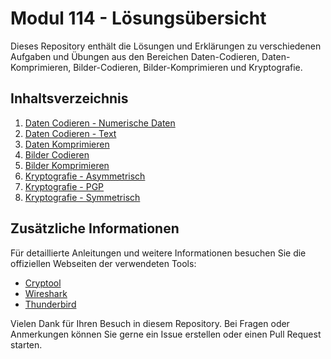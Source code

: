 # Modul 114 - Lösungsübersicht

Dieses Repository enthält die Lösungen und Erklärungen zu verschiedenen Aufgaben und Übungen aus den Bereichen Daten-Codieren, Daten-Komprimieren, Bilder-Codieren, Bilder-Komprimieren und Kryptografie.

## Inhaltsverzeichnis

1. [Daten Codieren - Numerische Daten](/A_DATEN_CODIEREN_NUM/A_DATEN_CODIEREN_NUM_ANNEX.md)
2. [Daten Codieren - Text](/A_DATEN_CODIEREN_TXT/A_DATEN_CODIEREN_TXT_ANNEX.md)
3. [Daten Komprimieren](/B_DATEN_KOMPRIMIEREN/B_DATEN_KOMPRIMIEREN_ANNEX.md)
4. [Bilder Codieren](/C_BILDER_CODIEREN/C_BILDER_CODIEREN_ANNEX.md)
5. [Bilder Komprimieren](/C_BILDER_KOMPRIMIEREN/C_BILDER_KOMPRIMIEREN_ANNEX.md)
6. [Kryptografie - Asymmetrisch](/D_KRYPTOGRAFIE_ASYM/D_KRYPTOGRAFIE_ASYM_ANNEX.md)
7. [Kryptografie - PGP](/D_KRYPTOGRAFIE_PGP/D_KRYPTOGRAFIE_PGP_ANNEX.md)
8. [Kryptografie - Symmetrisch](/D_KRYPTOGRAFIE_SYM/D_KRYPTOGRAFIE_SYM_ANNEX.md)

## Zusätzliche Informationen

Für detaillierte Anleitungen und weitere Informationen besuchen Sie die offiziellen Webseiten der verwendeten Tools:
- [Cryptool](https://www.cryptool.org)
- [Wireshark](https://www.wireshark.org)
- [Thunderbird](https://www.thunderbird.net)

Vielen Dank für Ihren Besuch in diesem Repository. Bei Fragen oder Anmerkungen können Sie gerne ein Issue erstellen oder einen Pull Request starten.
